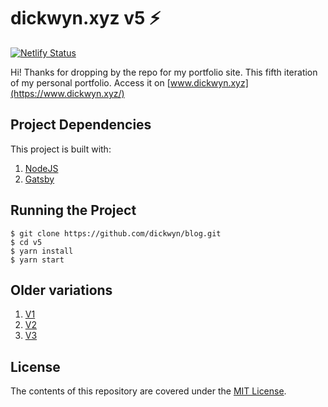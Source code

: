 # dickwyn.xyz v5 ⚡

[![Netlify Status](https://api.netlify.com/api/v1/badges/55ea29f3-f556-45b2-8607-e57839dcfb2f/deploy-status)](https://app.netlify.com/sites/v5-dickwyn-xyz/deploys)

Hi! Thanks for dropping by the repo for my portfolio site. This fifth iteration of my personal portfolio. Access it on [www.dickwyn.xyz](https://www.dickwyn.xyz/)

## Project Dependencies

This project is built with:

1. [NodeJS](http://nodejs.org)
2. [Gatsby](https://github.com/gatsbyjs/gatsby)

## Running the Project

```
$ git clone https://github.com/dickwyn/blog.git
$ cd v5
$ yarn install
$ yarn start
```

## Older variations

1. [V1](https://github.com/dickwyn/v1)
2. [V2](https://github.com/dickwyn/v2)
3. [V3](https://github.com/dickwyn/blog)

## License

The contents of this repository are covered under the [MIT License](https://github.com/dickwyn/v5/blob/master/LICENSE).